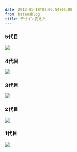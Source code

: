 ```yaml
---
date: 2012-01-18T02:05:54+09:00
from: hatenablog
title: デザイン変えた
---
```

### 5代目

![](http://dl.dropbox.com/u/5978869/image/20120118_020510.png)

### 4代目

![](http://dl.dropbox.com/u/5978869/image/20120114_222406.png)

### 3代目

![](http://dl.dropbox.com/u/5978869/image/20111128_195808.png)

### 2代目

![](http://dl.dropbox.com/u/5978869/image/20111126_080034.png)

### 1代目

![](http://dl.dropbox.com/u/5978869/image/20111126_080252.png)

